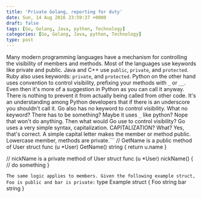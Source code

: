```yaml
---
title: 'Private Golang, reporting for duty'
date: Sun, 14 Aug 2016 23:59:37 +0000
draft: false
tags: [Go, Golang, Java, python, Technology]
categories: [Go, Golang, Java, python, Technology]
type: post
---
```


Many modern programming languages have a mechanism for controlling the visibility of members and methods. Most of the languages use keywords like private and public. Java and C++ use `public`, `private`, and `protected`. Ruby also uses keywords: `private`, and `protected`. Python on the other hand uses convention to control visibility, prefixing your methods with `_` or `__`. Even then it's more of a suggestion in Python as you can call it anyway. There is nothing to prevent it from actually being called from other code. It's an understanding among Python developers that if there is an underscore you shouldn't call it. Go also has no keyword to control visibility. What no keyword? There has to be something? Maybe it uses `_` like python? Nope that won't do anything. Then what would Go use to control visibility? Go uses a very simple syntax, capitalization. CAPITALIZATION? What? Yes, that's correct. A simple capital letter makes the member or method public. Lowercase member, methods are private.```
// GetName is a public method of User struct
func (u \*User) GetName() string {
  return u.name
}

// nickName is a private method of User struct
func (u \*User) nickName() {
  // do something
}

```The same logic applies to members. Given the following example struct, Foo is public and bar is private:```
type Example struct {
  Foo string
  bar string
}

```So if you want to make your Go methods or members private, just start them with a lowercase letter. Want others to use it, capitalize it.